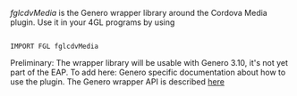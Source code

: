 *fglcdvMedia* is the Genero wrapper library around the Cordova Media plugin.
Use it in your 4GL programs by using
```

IMPORT FGL fglcdvMedia

```
Preliminary: The wrapper library will be usable with Genero 3.10, it's not yet part of the EAP.
To add here: Genero specific documentation about how to use the plugin.
The Genero wrapper API is described [here](https://rawgit.com/FourjsGenero-Cordova-Plugins/cordova-plugin-media/master/fgl/fglcdvMedia.html)
